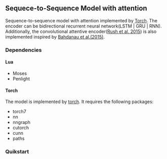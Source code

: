 ## Sequece-to-Sequence Model with attention

Sequence-to-sequence model with attention implemented by [Torch](http://torch.ch).
The encoder can be bidirectional recurrent neural network(LSTM | GRU | RNN). Additionally, the convolutional attentive encoder([Rush et al. 2015](https://www.aclweb.org/anthology/D/D15/D15-1044.pdf)) is also implemented inspired by [Bahdanau et al.(2015)](https://arxiv.org/pdf/1409.0473v7.pdf). 

### Dependencies

#### Lua
* Moses
* Penlight

#### Torch
The model is implemented by [torch](http://torch.ch). It requires the following packages:
* torch7
* nn
* nngraph
* cutorch
* cunn
* paths

### Quikstart



